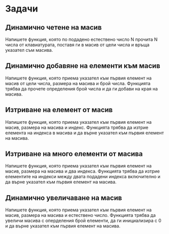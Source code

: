 # Задачи

## Динамично четене на масив
Напишете функция, която по подадено естествено число N прочита N числа от клавиатурата, поставя ги в масив от цели числа и връща указател съм масива.

## Динамично добавяне на елементи към масив
Напишете функция, която приема указател към първия елемент на масив от цели числа, размера на масива и брой числа. Функцията трябва да прочете определения брой числа и да ги добави на края на масива.

## Изтриване на елемент от масив
Напишете функция, която приема указател към първия елемент на масив, размера на масива и индекс. Функцията трябва да изтрие елемента на индекса в масива и да върне указател към първия елемент на масива.

## Изтриване на много елементи от масива
Напишете функция, която приема указател към първия елемент на масив, размера на масива и два индекса. Функцията трябва да изтрие елементите на индекси между двата подадени индекса включително и да върне указател към първия елемент на масива.

## Динамично увеличаване на масив
Напишете функция, която приема указател към първия елемент на масив, размера на масива и естествено число. Функцията трябва да увеличи масива с оперделения брой елементи, да ги инициализира с 0 и да върне указател към първия елемент на масива. 